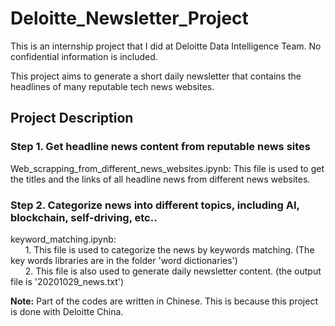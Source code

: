 # Deloitte_Newsletter_Project
This is an internship project that I did at Deloitte Data Intelligence Team. No confidential information is included.  

This project aims to generate a short daily newsletter that contains the headlines of many reputable tech news websites.  

## Project Description 

### Step 1. Get headline news content from reputable news sites  
Web_scrapping_from_different_news_websites.ipynb:  This file is used to get the titles and the links of all headline news from different news websites.  

### Step 2. Categorize news into different topics, including AI, blockchain, self-driving, etc..  
keyword_matching.ipynb:  
&nbsp;&nbsp;&nbsp;&nbsp;&nbsp;&nbsp;1. This file is used to categorize the news by keywords matching.  (The key words libraries are in the folder 'word dictionaries')  
&nbsp;&nbsp;&nbsp;&nbsp;&nbsp;&nbsp;2. This file is also used to generate daily newsletter content.  (the output file is '20201029_news.txt')  
                                             
    
**Note:** Part of the codes are written in Chinese. This is because this project is done with Deloitte China.  
